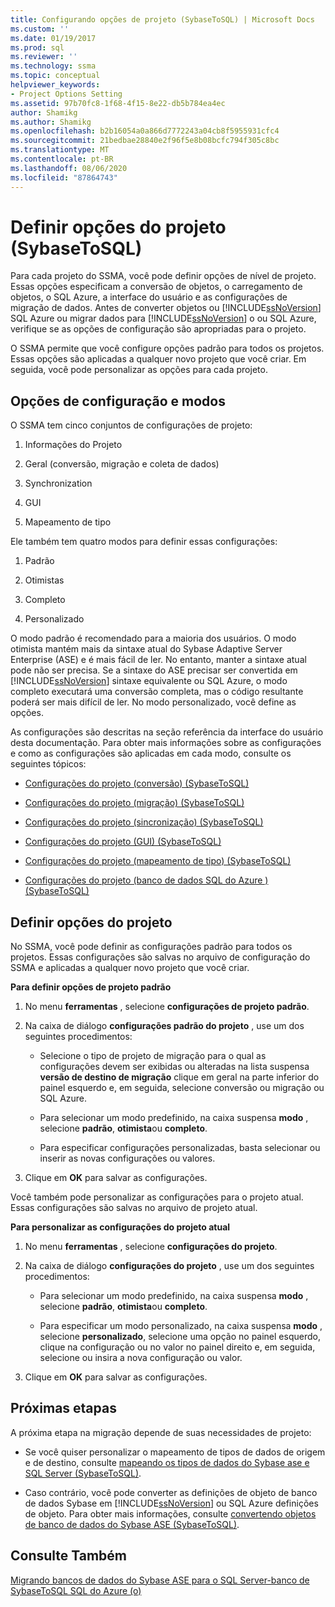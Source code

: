 ```yaml
---
title: Configurando opções de projeto (SybaseToSQL) | Microsoft Docs
ms.custom: ''
ms.date: 01/19/2017
ms.prod: sql
ms.reviewer: ''
ms.technology: ssma
ms.topic: conceptual
helpviewer_keywords:
- Project Options Setting
ms.assetid: 97b70fc8-1f68-4f15-8e22-db5b784ea4ec
author: Shamikg
ms.author: Shamikg
ms.openlocfilehash: b2b16054a0a866d7772243a04cb8f5955931cfc4
ms.sourcegitcommit: 21bedbae28840e2f96f5e8b08bcfc794f305c8bc
ms.translationtype: MT
ms.contentlocale: pt-BR
ms.lasthandoff: 08/06/2020
ms.locfileid: "87864743"
---
```

# <a name="setting-project-options-sybasetosql"></a>Definir opções do projeto (SybaseToSQL)
Para cada projeto do SSMA, você pode definir opções de nível de projeto. Essas opções especificam a conversão de objetos, o carregamento de objetos, o SQL Azure, a interface do usuário e as configurações de migração de dados. Antes de converter objetos ou [!INCLUDE[ssNoVersion](../../includes/ssnoversion-md.md)] SQL Azure ou migrar dados para [!INCLUDE[ssNoVersion](../../includes/ssnoversion-md.md)] o ou SQL Azure, verifique se as opções de configuração são apropriadas para o projeto.  
  
O SSMA permite que você configure opções padrão para todos os projetos. Essas opções são aplicadas a qualquer novo projeto que você criar. Em seguida, você pode personalizar as opções para cada projeto.  
  
## <a name="configuration-options-and-modes"></a>Opções de configuração e modos  
O SSMA tem cinco conjuntos de configurações de projeto:  
  
1.  Informações do Projeto  
  
2.  Geral (conversão, migração e coleta de dados)  
  
3.  Synchronization  
  
4.  GUI  
  
5.  Mapeamento de tipo  
  
Ele também tem quatro modos para definir essas configurações:  
  
1.  Padrão  
  
2.  Otimistas  
  
3.  Completo  
  
4.  Personalizado  
  
O modo padrão é recomendado para a maioria dos usuários. O modo otimista mantém mais da sintaxe atual do Sybase Adaptive Server Enterprise (ASE) e é mais fácil de ler. No entanto, manter a sintaxe atual pode não ser precisa. Se a sintaxe do ASE precisar ser convertida em [!INCLUDE[ssNoVersion](../../includes/ssnoversion-md.md)] sintaxe equivalente ou SQL Azure, o modo completo executará uma conversão completa, mas o código resultante poderá ser mais difícil de ler. No modo personalizado, você define as opções.  
  
As configurações são descritas na seção referência da interface do usuário desta documentação. Para obter mais informações sobre as configurações e como as configurações são aplicadas em cada modo, consulte os seguintes tópicos:  
  
-   [Configurações do projeto &#40;conversão&#41; &#40;SybaseToSQL&#41;](../../ssma/sybase/project-settings-conversion-sybasetosql.md)  
  
-   [Configurações do projeto &#40;migração&#41; &#40;SybaseToSQL&#41;](../../ssma/sybase/project-settings-migration-sybasetosql.md)  
  
-   [Configurações do projeto &#40;sincronização&#41; &#40;SybaseToSQL&#41;](../../ssma/sybase/project-settings-synchronization-sybasetosql.md)  
  
-   [Configurações do projeto &#40;GUI&#41; &#40;SybaseToSQL&#41;](../../ssma/sybase/project-settings-gui-sybasetosql.md)  
  
-   [Configurações do projeto &#40;mapeamento de tipo&#41; &#40;SybaseToSQL&#41;](../../ssma/sybase/project-settings-type-mapping-sybasetosql.md)  
  
-   [Configurações do projeto &#40;banco de dados SQL do Azure &#41; &#40;SybaseToSQL&#41;](../../ssma/sybase/project-settings-azure-sql-db-sybasetosql.md)  
  
## <a name="setting-project-options"></a>Definir opções do projeto  
No SSMA, você pode definir as configurações padrão para todos os projetos. Essas configurações são salvas no arquivo de configuração do SSMA e aplicadas a qualquer novo projeto que você criar.  
  
**Para definir opções de projeto padrão**  
  
1.  No menu **ferramentas** , selecione **configurações de projeto padrão**.  
  
2.  Na caixa de diálogo **configurações padrão do projeto** , use um dos seguintes procedimentos:  
  
    -   Selecione o tipo de projeto de migração para o qual as configurações devem ser exibidas ou alteradas na lista suspensa **versão de destino de migração** clique em geral na parte inferior do painel esquerdo e, em seguida, selecione conversão ou migração ou SQL Azure.  
  
    -   Para selecionar um modo predefinido, na caixa suspensa **modo** , selecione **padrão**, **otimista**ou **completo**.  
  
    -   Para especificar configurações personalizadas, basta selecionar ou inserir as novas configurações ou valores.  
  
3.  Clique em **OK** para salvar as configurações.  
  
Você também pode personalizar as configurações para o projeto atual. Essas configurações são salvas no arquivo de projeto atual.  
  
**Para personalizar as configurações do projeto atual**  
  
1.  No menu **ferramentas** , selecione **configurações do projeto**.  
  
2.  Na caixa de diálogo **configurações do projeto** , use um dos seguintes procedimentos:  
  
    -   Para selecionar um modo predefinido, na caixa suspensa **modo** , selecione **padrão**, **otimista**ou **completo**.  
  
    -   Para especificar um modo personalizado, na caixa suspensa **modo** , selecione **personalizado**, selecione uma opção no painel esquerdo, clique na configuração ou no valor no painel direito e, em seguida, selecione ou insira a nova configuração ou valor.  
  
3.  Clique em **OK** para salvar as configurações.  
  
## <a name="next-steps"></a>Próximas etapas  
A próxima etapa na migração depende de suas necessidades de projeto:  
  
-   Se você quiser personalizar o mapeamento de tipos de dados de origem e de destino, consulte [mapeando os tipos de dados do Sybase ase e SQL Server &#40;SybaseToSQL&#41;](../../ssma/sybase/mapping-sybase-ase-and-sql-server-data-types-sybasetosql.md).  
  
-   Caso contrário, você pode converter as definições de objeto de banco de dados Sybase em [!INCLUDE[ssNoVersion](../../includes/ssnoversion-md.md)] ou SQL Azure definições de objeto. Para obter mais informações, consulte [convertendo objetos de banco de dados do Sybase ASE &#40;SybaseToSQL&#41;](../../ssma/sybase/converting-sybase-ase-database-objects-sybasetosql.md).  
  
## <a name="see-also"></a>Consulte Também  
[Migrando bancos de dados do Sybase ASE para o SQL Server-banco de SybaseToSQL SQL do Azure &#40;o&#41;](../../ssma/sybase/migrating-sybase-ase-databases-to-sql-server-azure-sql-db-sybasetosql.md)  
  
